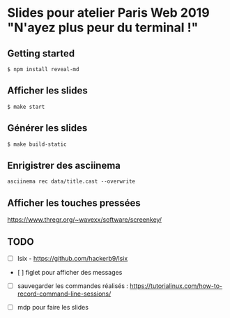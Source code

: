 # Slides pour atelier Paris Web 2019 "N'ayez plus peur du terminal !"

Getting started
---

```shell script
$ npm install reveal-md
```

Afficher les slides
---

```shell script
$ make start
```

Générer les slides
---

```
$ make build-static
``` 


Enrigistrer des asciinema
---

```shell script
asciinema rec data/title.cast --overwrite
```

Afficher les touches pressées
---

https://www.thregr.org/~wavexx/software/screenkey/


TODO
---

- [ ] lsix - https://github.com/hackerb9/lsix
- [ ] figlet pour afficher des messages
- [ ] sauvegarder les commandes réalisés : https://tutorialinux.com/how-to-record-command-line-sessions/
- [ ] mdp pour faire les slides

